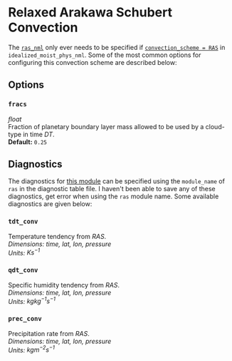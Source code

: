# Relaxed Arakawa Schubert Convection
The [`ras_nml`](https://github.com/ExeClim/Isca/blob/master/src/atmos_param/ras/ras.f90) 
only ever needs to be specified if 
[`convection_scheme = RAS`](../main/idealized_moist_physics.md#convection_scheme) in 
`idealized_moist_phys_nml`.
Some of the most common options for configuring this convection scheme are described below:

## Options
### `fracs`
*float*</br> Fraction of planetary boundary layer mass allowed to be used by a cloud-type in time $DT$.</br>
**Default:** `0.25`

## Diagnostics
The diagnostics for 
[this module](https://github.com/ExeClim/Isca/blob/master/src/atmos_param/ras/ras.f90) 
can be specified using the `module_name` of `ras` in the 
diagnostic table file. I haven't been able to save any of these 
diagnostics, get error when using the `ras` module name.
Some available diagnostics are given below:

### `tdt_conv`
Temperature tendency from *RAS*.</br>
*Dimensions: time, lat, lon, pressure*</br>
*Units: $Ks^{-1}$*

### `qdt_conv`
Specific humidity tendency from *RAS*.</br>
*Dimensions: time, lat, lon, pressure*</br>
*Units: $kgkg^{-1}s^{-1}$*

### `prec_conv`
Precipitation rate from *RAS*.</br>
*Dimensions: time, lat, lon, pressure*</br>
*Units: $kgm^{-2}s^{-1}$*
